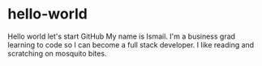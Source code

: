 # hello-world
Hello world let's start GitHub
My name is Ismail. I'm a business grad learning to code so I can become a full stack developer. I like reading and scratching on mosquito bites. 
